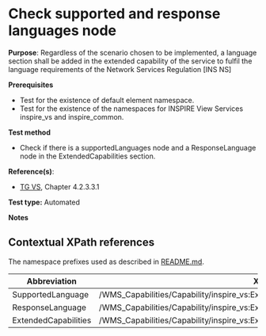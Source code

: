 # Check supported and response languages node
 

**Purpose**: Regardless of the scenario chosen to be implemented, a language
section shall be added in the extended capability of the service to fulfil the language requirements of
the Network Services Regulation [INS NS]

**Prerequisites**

* Test for the existence of default element namespace.
* Test for the existence of the namespaces for INSPIRE View Services inspire_vs and inspire_common.

**Test method**

* Check if there is a supportedLanguages node and a ResponseLanguage node in the ExtendedCapabilities section.

**Reference(s)**:
* [TG VS](README.md#ref_TG_VS), Chapter 4.2.3.3.1


**Test type:** Automated

**Notes**

## Contextual XPath references

The namespace prefixes used as described in [README.md](README.md#namespaces).

Abbreviation                                               |  XPath expression
---------------------------------------------------------- | -------------------------------------------------------------------------
SupportedLanguage <a name="SupportedLanguage"></a>   | /WMS_Capabilities/Capability/inspire_vs:ExtendedCapabilities/inspire_common:SupportedLanguages
ResponseLanguage <a name="ResponseLanguage"></a>   | /WMS_Capabilities/Capability/inspire_vs:ExtendedCapabilities/inspire_common:ResponseLanguage
ExtendedCapabilities <a name="ExtendedCapabilities"></a>   | /WMS_Capabilities/Capability/inspire_vs:ExtendedCapabilities
